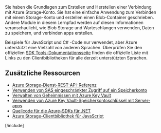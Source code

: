 Sie haben die Grundlagen zum Erstellen und Herstellen einer Verbindung mit Azure Storage-Konto. Sie hat eine einfache Anwendung zum Verbinden mit einem Storage-Konto und erstellen einen Blob-Container geschrieben. Andere Module in diesem Lernpfad werden auf diesen Informationen veranschaulicht, wie Blob Storage und Warteschlangen verwenden, Daten zu speichern, und verbinden apps erstellen.

Beispiele für JavaScript und C# -Code nur verwendet, aber Azure unterstützt eine Vielzahl von anderen Sprachen. Überprüfen Sie den offiziellen [SDK Tools-Dokumentationsseite](https://docs.microsoft.com/azure/#pivot=sdkstools) finden die offizielle Liste mit Links zu den Clientbibliotheken für alle derzeit unterstützten Sprachen.

## <a name="additional-resources"></a>Zusätzliche Ressourcen

- [Azure Storage-Dienst-REST-API-Referenz](https://docs.microsoft.com/rest/api/storageservices/)
- [Verwenden von SAS eingeschränkter Zugriff auf ein Speicherkonto](https://docs.microsoft.com/azure/storage/common/storage-dotnet-shared-access-signature-part-1)
- [Verwalten von Geheimnissen mit Azure Key Vault](https://docs.microsoft.com/learn/modules/manage-secrets-with-azure-key-vault/)
- [Verwenden von Azure Key Vault-Speicherkontoschlüssel mit Server-apps](https://docs.microsoft.com/azure/key-vault/key-vault-ovw-storage-keys)
- [Quellcode für die Azure-SDKs für .NET](https://github.com/Azure/azure-sdk-for-net)
- [Azure Storage-Clientbibliothek für JavaScript](https://github.com/Azure/azure-storage-node#azure-storage-javascript-client-library-for-browsers)

[!include[](../../../includes/azure-sandbox-cleanup.md)]